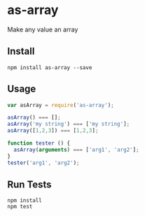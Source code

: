 # as-array

Make any value an array

## Install

```
npm install as-array --save
```

## Usage

```js
var asArray = require('as-array');

asArray() === [];
asArray('my string') === ['my string'];
asArray([1,2,3]) === [1,2,3];

function tester () {
  asArray(arguments) === ['arg1', 'arg2'];
}
tester('arg1', 'arg2');
```

## Run Tests

```
npm install
npm test
```